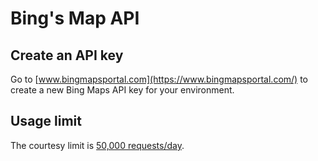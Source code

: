 Bing's Map API
==============

Create an API key
-----------------

Go to [www.bingmapsportal.com](https://www.bingmapsportal.com/) to create a new Bing Maps API key for your environment.

Usage limit
-----------

The courtesy limit is [50,000 requests/day](http://www.microsoft.com/maps/product/terms.html).
